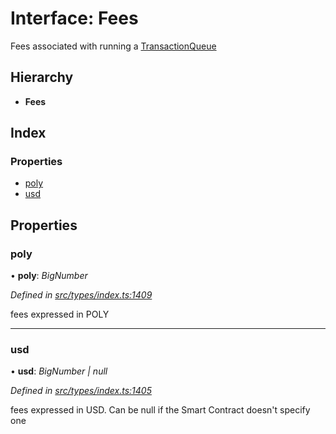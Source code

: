 # Interface: Fees

Fees associated with running a [TransactionQueue](../classes/_entities_transactionqueue_.transactionqueue.md)

## Hierarchy

* **Fees**

## Index

### Properties

* [poly](_types_index_.fees.md#poly)
* [usd](_types_index_.fees.md#usd)

## Properties

###  poly

• **poly**: *BigNumber*

*Defined in [src/types/index.ts:1409](https://github.com/PolymathNetwork/polymath-sdk/blob/ade5412/src/types/index.ts#L1409)*

fees expressed in POLY

___

###  usd

• **usd**: *BigNumber | null*

*Defined in [src/types/index.ts:1405](https://github.com/PolymathNetwork/polymath-sdk/blob/ade5412/src/types/index.ts#L1405)*

fees expressed in USD. Can be null if the Smart Contract doesn't specify one
